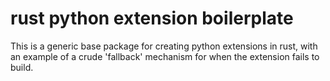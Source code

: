 # rust python extension boilerplate

This is a generic base package for creating python extensions in rust, with an
example of a crude 'fallback' mechanism for when the extension fails to build.
